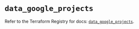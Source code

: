 # `data_google_projects`

Refer to the Terraform Registry for docs: [`data_google_projects`](https://registry.terraform.io/providers/hashicorp/google/6.6.0/docs/data-sources/projects).

